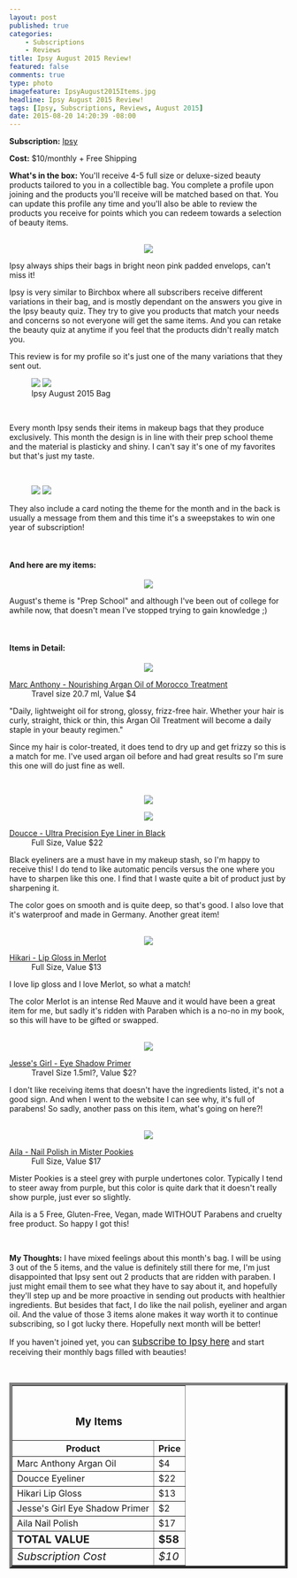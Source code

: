 ```yaml
---
layout: post
published: true
categories: 
    - Subscriptions
    - Reviews
title: Ipsy August 2015 Review!
featured: false
comments: true
type: photo
imagefeature: IpsyAugust2015Items.jpg
headline: Ipsy August 2015 Review!
tags: [Ipsy, Subscriptions, Reviews, August 2015]
date: 2015-08-20 14:20:39 -08:00
---
```


<p></p>
<p><b>Subscription:</b> <a href="https://www.ipsy.com/new?refer=uns8d" target="_blank">Ipsy</a></p>
<p><b>Cost:</b> $10/monthly + Free Shipping</p>
<p><b>What's in the box:</b> You'll receive 4-5 full size or deluxe-sized beauty products tailored to you in a collectible bag. You complete a profile upon joining and the products you'll receive will be matched based on that. You can update this profile any time and you'll also be able to review the products you receive for points which you can redeem towards a selection of beauty items.</p>
<br>

<center><img src='/images/IpsyAugust2015Package.jpg'></center>
<p>Ipsy always ships their bags in bright neon pink padded envelops, can't miss it!</p>

<p>Ipsy is very similar to Birchbox where all subscribers receive different variations in their bag, and is mostly dependant on the answers you give in the Ipsy beauty quiz. They try to give you products that match your needs and concerns so not everyone will get the same items. And you can retake the beauty quiz at anytime if you feel that the products didn't really match you.</p>

<p>This review is for my profile so it's just one of the many variations that they sent out.</p>

<figure class="half">
      <img src='/images/IpsyAugust2015Bag.jpg'>
      <img src='/images/IpsyAugust2015Bag2.jpg'>
      <figcaption>Ipsy August 2015 Bag</figcaption>
</figure>
<br>

<p>Every month Ipsy sends their items in makeup bags that they produce exclusively. This month the design is in line with their prep school theme and the material is plasticky and shiny. I can't say it's one of my favorites but that's just my taste.</p>
<br>

<figure class="half">
      <img src='/images/IpsyAugust2015Info.jpg'>
      <img src='/images/IpsyAugust2015Info2.jpg'>
</figure>
<p>They also include a card noting the theme for the month and in the back is usually a message from them and this time it's a sweepstakes to win one year of subscription!</p>
<br>

<H4>And here are my items:</H4>
<center><img src='/images/IpsyAugust2015Items.jpg'></center>
<p>August's theme is "Prep School" and although I've been out of college for awhile now, that doesn't mean I've stopped trying to gain knowledge ;)</p>
<br>

<H4>Items in Detail:</H4>

<p><center><img src='/images/IpsyAugust2015Hair.jpg'></center></p>
<DL>
<DT><a href="http://www.marcanthony.com/products/oil-of-morocco-argan/moroccan-argan-oil-treatment" target="_blank">Marc Anthony - Nourishing Argan Oil of Morocco Treatment</a></DT>
<DD>Travel size 20.7 ml, Value $4</DD>
</DL>

<p>"Daily, lightweight oil for strong, glossy, frizz-free hair. Whether your hair is curly, straight, thick or thin, this Argan Oil Treatment will become a daily staple in your beauty regimen."</p>
<p>Since my hair is color-treated, it does tend to dry up and get frizzy so this is a match for me. I've used argan oil before and had great results so I'm sure this one will do just fine as well.</p>
<br>

<p><center><img src='/images/IpsyAugust2015Eyeliner.jpg'></center></p>
<p><center><img src='/images/IpsyAugust2015Eyeliner2.jpg'></center></p>
<DL>
<DT><a href="http://www.doucce.com/shop/ultra-precision-eye-liner/" target="_blank">Doucce - Ultra Precision Eye Liner in Black</a></DT>
<DD>Full Size, Value $22</DD>
</DL>

<p>Black eyeliners are a must have in my makeup stash, so I'm happy to receive this! I do tend to like automatic pencils versus the one where you have to sharpen like this one. I find that I waste quite a bit of product just by sharpening it.</p>
<p>The color goes on smooth and is quite deep, so that's good. I also love that it's waterproof and made in Germany. Another great item!</p>
<br>

<center><img src='/images/IpsyAugust2015Lip.jpg'></center>
<DL>
<DT><a href="http://www.hikaricosmetics.com/shop/lip-gloss/" target="_blank">Hikari - Lip Gloss in Merlot</a></DT>
<DD>Full Size, Value $13</DD>
</DL>

<p>I love lip gloss and I love Merlot, so what a match!</p>
<p>The color Merlot is an intense Red Mauve and it would have been a great item for me, but sadly it's ridden with Paraben which is a no-no in my book, so this will have to be gifted or swapped.</p>
<br>

<center><img src='/images/IpsyAugust2015EyePrimer.jpg'></center>
<DL>
<DT><a href="https://www.jessesgirlcosmetics.com/product/eye-shadow-primer/eye-shadow-primer-257" target="_blank">Jesse's Girl - Eye Shadow Primer</a></DT>
<DD>Travel Size 1.5ml?, Value $2?</DD>
</DL>

<p>I don't like receiving items that doesn't have the ingredients listed, it's not a good sign. And when I went to the website I can see why, it's full of parabens! So sadly, another pass on this item, what's going on here?!</p>
<br>

<center><img src='/images/IpsyAugust2015NailPolish.jpg'></center>
<DL>
<DT><a href="http://loveaila.com/collections/nail-colors/products/mister-pookies?variant=1095159127"_blank">Aila - Nail Polish in Mister Pookies</a></DT>
<DD>Full Size, Value $17</DD>
</DL>

<p>Mister Pookies is a steel grey with purple undertones color. Typically I tend to steer away from purple, but this color is quite dark that it doesn't really show purple, just ever so slightly.</p>
<p>Aila is a 5 Free, Gluten-Free, Vegan, made WITHOUT Parabens and cruelty free product. So happy I got this!</p>
<br>

<p><i class="icon-exclamation-sign"></i><b> My Thoughts:</b> I have mixed feelings about this month's bag. I will be using 3 out of the 5 items, and the value is definitely still there for me, I'm just disappointed that Ipsy sent out 2 products that are ridden with paraben. I just might email them to see what they have to say about it, and hopefully they'll step up and be more proactive in sending out products with healthier ingredients. But besides that fact, I do like the nail polish, eyeliner and argan oil. And the value of those 3 items alone makes it way worth it to continue subscribing, so I got lucky there. Hopefully next month will be better!</p>

<p>If you haven't joined yet, you can <a href="https://www.ipsy.com/new?refer=uns8d" target="_blank"><big>subscribe to Ipsy here</big></a> and start receiving their monthly bags filled with beauties!</p>
<br>

<TABLE  BORDER="5">
   <TR>
      <TH COLSPAN="2">
         <H3><BR><center>My Items</center></H3>
      </TH>
   </TR>
      <TH>Product</TH>
      <TH>Price</TH>
  <TR>
      <TD>Marc Anthony Argan Oil</TD>
      <TD>$4</TD>
   </TR>
   <TR>
      <TD>Doucce Eyeliner</TD>
      <TD>$22</TD>
   </TR>
    <TR>
      <TD>Hikari Lip Gloss</TD>
      <TD>$13</TD>
   </TR>
    <TR>
      <TD>Jesse's Girl Eye Shadow Primer</TD>
      <TD>$2</TD>
   </TR>
    <TR>
      <TD>Aila Nail Polish</TD>
      <TD>$17</TD>
   </TR>
   <TR>
      <TD><b><big>TOTAL VALUE</big></b></TD>
      <TD><b><big>$58</big></b></TD>
   </TR>
   <TR>
      <TD><i><big>Subscription Cost</big></i></TD>
      <TD><i><big>$10</big></i></TD>
   </TR>
</TABLE>
